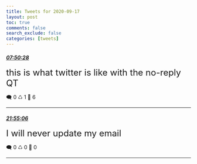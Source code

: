 ```yaml
---
title: Tweets for 2020-09-17
layout: post
toc: true
comments: false
search_exclude: false
categories: [tweets]
---
```



#### <a href = "https://twitter.com/deepfates/status/1306591354064171008">*07:50:28*</a>

<font size="5">this is what twitter is like with the no-reply QT</font>



🗨️ 0 ♺ 1 🤍  6   

---
    
#### <a href = "https://twitter.com/deepfates/status/1306803912708517889">*21:55:06*</a>

<font size="5">I will never update my email</font>



🗨️ 0 ♺ 0 🤍  0   

---
    
            
